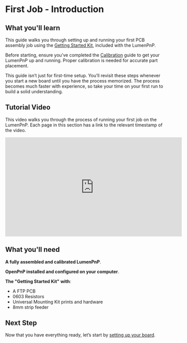 # First Job - Introduction

## What you'll learn

This guide walks you through setting up and running your first PCB assembly job using the [Getting Started Kit](https://opulo.io/products/getting-started-kit), included with the LumenPnP.

Before starting, ensure you've completed the [Calibration](../calibration/index.md) guide to get your LumenPnP up and running. Proper calibration is needed for accurate part placement.

This guide isn’t just for first-time setup. You’ll revisit these steps whenever you start a new board until you have the process memorized. The process becomes much faster with experience, so take your time on your first run to build a solid understanding.

## Tutorial Video

This video walks you through the process of running your first job on the LumenPnP. Each page in this section has a link to the relevant timestamp of the video.

<!-- markdownlint-disable MD033 -->
<div class="video-wrapper">
<iframe width="560" height="315" src="https://www.youtube.com/embed/W0kdrxkkXUw" title="YouTube video player" frameborder="0" allow="accelerometer; autoplay; clipboard-write; encrypted-media; gyroscope; picture-in-picture" allowfullscreen></iframe>
</div>

## What you'll need

**A fully assembled and calibrated LumenPnP**.

**OpenPnP installed and configured on your computer**.

**The "Getting Started Kit" with**:

* A FTP PCB
* 0603 Resistors
* Universal Mounting Kit prints and hardware
* 8mm strip feeder

## Next Step

Now that you have everything ready, let’s start by [setting up your board](1-board-setup/index.md).

